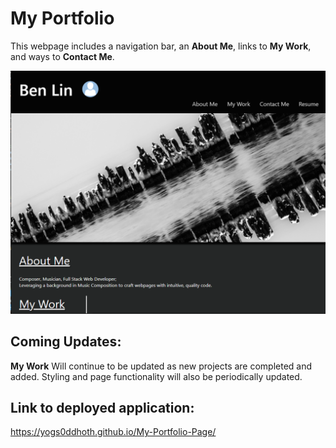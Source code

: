 # My Portfolio

This webpage includes a navigation bar, an **About Me**, links to **My Work**, and ways to **Contact Me**.

![screenshot](./assets/images/Screenshot.png)

## Coming Updates:

**My Work** Will continue to be updated as new projects are completed and added. Styling and page functionality will also be periodically updated.

## Link to deployed application:
https://yogs0ddhoth.github.io/My-Portfolio-Page/